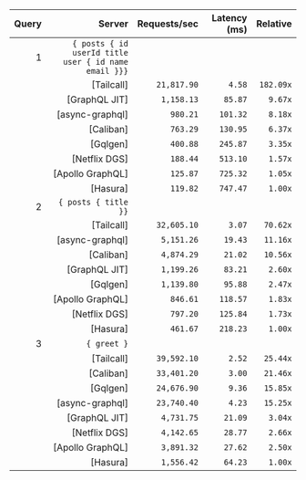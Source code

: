 <!-- PERFORMANCE_RESULTS_START -->

| Query | Server | Requests/sec | Latency (ms) | Relative |
|-------:|--------:|--------------:|--------------:|---------:|
| 1 | `{ posts { id userId title user { id name email }}}` |
|| [Tailcall] | `21,817.90` | `4.58` | `182.09x` |
|| [GraphQL JIT] | `1,158.13` | `85.87` | `9.67x` |
|| [async-graphql] | `980.21` | `101.32` | `8.18x` |
|| [Caliban] | `763.29` | `130.95` | `6.37x` |
|| [Gqlgen] | `400.88` | `245.87` | `3.35x` |
|| [Netflix DGS] | `188.44` | `513.10` | `1.57x` |
|| [Apollo GraphQL] | `125.87` | `725.32` | `1.05x` |
|| [Hasura] | `119.82` | `747.47` | `1.00x` |
| 2 | `{ posts { title }}` |
|| [Tailcall] | `32,605.10` | `3.07` | `70.62x` |
|| [async-graphql] | `5,151.26` | `19.43` | `11.16x` |
|| [Caliban] | `4,874.29` | `21.02` | `10.56x` |
|| [GraphQL JIT] | `1,199.26` | `83.21` | `2.60x` |
|| [Gqlgen] | `1,139.80` | `95.88` | `2.47x` |
|| [Apollo GraphQL] | `846.61` | `118.57` | `1.83x` |
|| [Netflix DGS] | `797.20` | `125.84` | `1.73x` |
|| [Hasura] | `461.67` | `218.23` | `1.00x` |
| 3 | `{ greet }` |
|| [Tailcall] | `39,592.10` | `2.52` | `25.44x` |
|| [Caliban] | `33,401.20` | `3.00` | `21.46x` |
|| [Gqlgen] | `24,676.90` | `9.36` | `15.85x` |
|| [async-graphql] | `23,740.40` | `4.23` | `15.25x` |
|| [GraphQL JIT] | `4,731.75` | `21.09` | `3.04x` |
|| [Netflix DGS] | `4,142.65` | `28.77` | `2.66x` |
|| [Apollo GraphQL] | `3,891.32` | `27.62` | `2.50x` |
|| [Hasura] | `1,556.42` | `64.23` | `1.00x` |

<!-- PERFORMANCE_RESULTS_END -->
